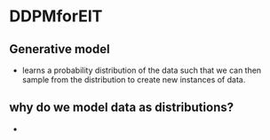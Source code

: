 # DDPMforEIT

## Generative model
- learns a probability distribution of the data such that we can then sample from the distribution to create new instances of data.

## why do we model data as distributions?
-                                                           